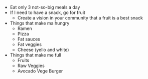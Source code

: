 - Eat only 3 not-so-big meals a day
- If I need to have a snack, go for fruit
	- Create a vision in your community that a fruit is a best snack
- Things that make ma hungry
	- Ramen
	- Pizza
	- Fat sauces
	- Fat veggies
	- Cheese (yello and white)
- Things that make me full
	- Fruits
	- Raw Veggies
	- Avocado Vege Burger